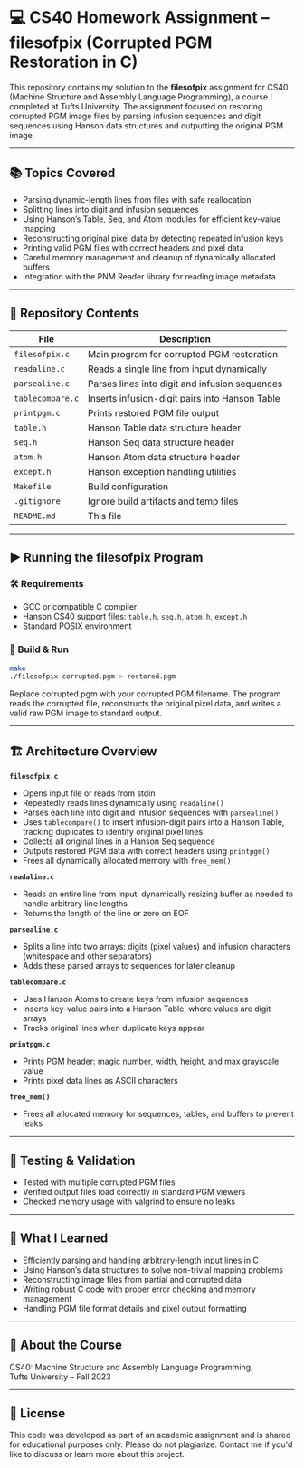 # 💻 CS40 Homework Assignment – filesofpix (Corrupted PGM Restoration in C)

This repository contains my solution to the **filesofpix** assignment for CS40 (Machine Structure and Assembly Language Programming), a course I completed at Tufts University. The assignment focused on restoring corrupted PGM image files by parsing infusion sequences and digit sequences using Hanson data structures and outputting the original PGM image.

---

## 📚 Topics Covered

- Parsing dynamic-length lines from files with safe reallocation  
- Splitting lines into digit and infusion sequences  
- Using Hanson’s Table, Seq, and Atom modules for efficient key-value mapping  
- Reconstructing original pixel data by detecting repeated infusion keys  
- Printing valid PGM files with correct headers and pixel data  
- Careful memory management and cleanup of dynamically allocated buffers  
- Integration with the PNM Reader library for reading image metadata

---

## 📂 Repository Contents
| File            | Description                                 |
|-----------------|---------------------------------------------|
| `filesofpix.c`  | Main program for corrupted PGM restoration |
| `readaline.c`   | Reads a single line from input dynamically  |
| `parsealine.c`  | Parses lines into digit and infusion sequences |
| `tablecompare.c`| Inserts infusion-digit pairs into Hanson Table |
| `printpgm.c`    | Prints restored PGM file output              |
| `table.h`       | Hanson Table data structure header           |
| `seq.h`         | Hanson Seq data structure header             |
| `atom.h`        | Hanson Atom data structure header            |
| `except.h`      | Hanson exception handling utilities          |
| `Makefile`      | Build configuration                           |
| `.gitignore`    | Ignore build artifacts and temp files        |
| `README.md`     | This file                                     |

---

## ▶️ Running the filesofpix Program

### 🛠 Requirements

- GCC or compatible C compiler  
- Hanson CS40 support files: `table.h`, `seq.h`, `atom.h`, `except.h`  
- Standard POSIX environment

### 🔧 Build & Run
```bash
make
./filesofpix corrupted.pgm > restored.pgm
```

Replace corrupted.pgm with your corrupted PGM filename. The program reads the corrupted file, reconstructs the original pixel data, and writes a valid raw PGM image to standard output.

---

## 🏗 Architecture Overview

**`filesofpix.c`**

- Opens input file or reads from stdin  
- Repeatedly reads lines dynamically using `readaline()`  
- Parses each line into digit and infusion sequences with `parsealine()`  
- Uses `tablecompare()` to insert infusion-digit pairs into a Hanson Table, tracking duplicates to identify original pixel lines  
- Collects all original lines in a Hanson Seq sequence  
- Outputs restored PGM data with correct headers using `printpgm()`  
- Frees all dynamically allocated memory with `free_mem()`

**`readaline.c`**

- Reads an entire line from input, dynamically resizing buffer as needed to handle arbitrary line lengths  
- Returns the length of the line or zero on EOF

**`parsealine.c`**

- Splits a line into two arrays: digits (pixel values) and infusion characters (whitespace and other separators)  
- Adds these parsed arrays to sequences for later cleanup

**`tablecompare.c`**

- Uses Hanson Atoms to create keys from infusion sequences  
- Inserts key-value pairs into a Hanson Table, where values are digit arrays  
- Tracks original lines when duplicate keys appear

**`printpgm.c`**

- Prints PGM header: magic number, width, height, and max grayscale value  
- Prints pixel data lines as ASCII characters

**`free_mem()`**

- Frees all allocated memory for sequences, tables, and buffers to prevent leaks

---

## 🧪 Testing & Validation

- Tested with multiple corrupted PGM files  
- Verified output files load correctly in standard PGM viewers  
- Checked memory usage with valgrind to ensure no leaks

---

## 🧠 What I Learned

- Efficiently parsing and handling arbitrary-length input lines in C  
- Using Hanson’s data structures to solve non-trivial mapping problems  
- Reconstructing image files from partial and corrupted data  
- Writing robust C code with proper error checking and memory management  
- Handling PGM file format details and pixel output formatting

---

## 🏫 About the Course

CS40: Machine Structure and Assembly Language Programming,  
Tufts University – Fall 2023

---

## 📄 License  

This code was developed as part of an academic assignment and is shared for educational purposes only. Please do not plagiarize. Contact me if you'd like to discuss or learn more about this project.
